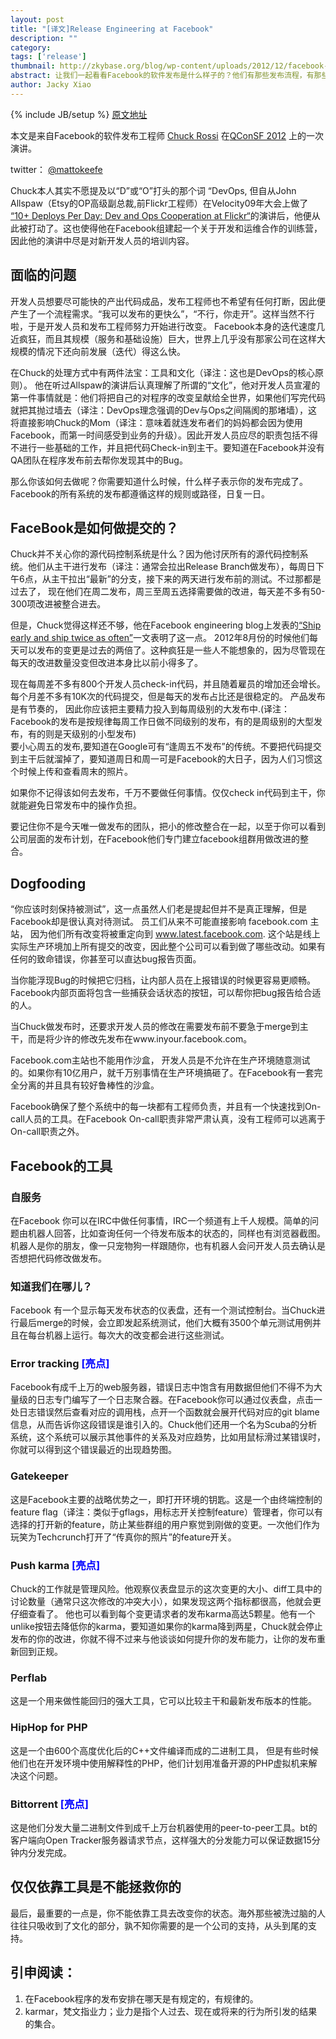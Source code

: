 ```yaml
---
layout: post
title: "[译文]Release Engineering at Facebook"
description: ""
category: 
tags: ['release']
thumbnail: http://zkybase.org/blog/wp-content/uploads/2012/12/facebook-icon.png
abstract: 让我们一起看看Facebook的软件发布是什么样子的？他们有那些发布流程，有那些发布工具，测试是怎么做的？要知道这篇文章可是Facebook 11年5月的技术快照啊。
author: Jacky Xiao
---
```

{% include JB/setup %}
[原文地址](http://devops.com/2012/11/08/release-engineering-at-facebook/)

本文是来自Facebook的软件发布工程师 [Chuck Rossi](https://twitter.com/chuckr) 在[QConSF 2012](http://qconsf.com/sf2012/) 上的一次演讲。

twitter： [@mattokeefe](https://twitter.com/chuckr)


Chuck本人其实不愿提及以“D”或“O”打头的那个词 “DevOps,  但自从John Allspaw（Etsy的OP高级副总裁,前Flickr工程师）在Velocity09年大会上做了 [“10+ Deploys Per Day: Dev and Ops Cooperation at Flickr“](http://www.youtube.com/watch?v=LdOe18KhtT4)的演讲后，他便从此被打动了。这也使得他在Facebook组建起一个关于开发和运维合作的训练营，因此他的演讲中尽是对新开发人员的培训内容。

## 面临的问题
开发人员想要尽可能快的产出代码成品，发布工程师也不希望有任何打断，因此便产生了一个流程需求。“我可以发布的更快么”，“不行，你走开”。这样当然不行啦，于是开发人员和发布工程师努力开始进行改变。
Facebook本身的迭代速度几近疯狂，而且其规模（服务和基础设施）巨大，世界上几乎没有那家公司在这样大规模的情况下还向前发展（迭代）得这么快。

在Chuck的处理方式中有两件法宝：工具和文化（译注：这也是DevOps的核心原则）。
他在听过Allspaw的演讲后认真理解了所谓的“文化”，他对开发人员宣灌的第一件事情就是：他们将把自己的对程序的改变呈献给全世界，如果他们写完代码就把其抛过墙去（译注：DevOps理念强调的Dev与Ops之间隔阂的那堵墙），这将直接影响Chuck的Mom（译注：意味着就连发布者们的妈妈都会因为使用Facebook，而第一时间感受到业务的升级）。因此开发人员应尽的职责包括不得不进行一些基础的工作，并且把代码Check-in到主干。要知道在Facebook并没有QA团队在程序发布前去帮你发现其中的Bug。

那么你该如何去做呢？你需要知道什么时候，什么样子表示你的发布完成了。Facebook的所有系统的发布都遵循这样的规则或路径，日复一日。


## FaceBook是如何做提交的？

Chuck并不关心你的源代码控制系统是什么？因为他讨厌所有的源代码控制系统。他们从主干进行发布（译注：通常会拉出Release Branch做发布），每周日下午6点，从主干拉出“最新”的分支，接下来的两天进行发布前的测试。不过那都是过去了， 现在他们在周二发布，周三至周五选择需要做的改进，每天差不多有50-300项改进被整合进去。

但是，Chuck觉得这样还不够，他在Facebook engineering blog上发表的[“Ship early and ship twice as often”](https://www.facebook.com/notes/facebook-engineering/ship-early-and-ship-twice-as-often/10150985860363920)一文表明了这一点。 2012年8月份的时候他们每天可以发布的变更是过去的两倍了。这种疯狂是一些人不能想象的，因为尽管现在每天的改进数量没变但改进本身比以前小得多了。

现在每周差不多有800个开发人员check-in代码，并且随着雇员的增加还会增长。每个月差不多有10K次的代码提交，但是每天的发布占比还是很稳定的。 产品发布是有节奏的， 因此你应该把主要精力投入到每周级别的大发布中.(译注：Facebook的发布是按规律每周工作日做不同级别的发布，有的是周级别的大型发布，有的则是天级别的小型发布)                                                                                                 
要小心周五的发布,要知道在Google可有“逢周五不发布”的传统。不要把代码提交到主干后就溜掉了，要知道周日和周一可是Facebook的大日子，因为人们习惯这个时候上传和查看周末的照片。


如果你不记得该如何去发布，千万不要做任何事情。仅仅check in代码到主干，你就能避免日常发布中的操作负担。


要记住你不是今天唯一做发布的团队，把小的修改整合在一起，以至于你可以看到公司层面的发布计划，在Facebook他们专门建立facebook组群用做改进的整合。

## Dogfooding
“你应该时刻保持被测试”，这一点虽然人们老是提起但并不是真正理解，但是Facebook却是很认真对待测试。  员工们从来不可能直接影响 facebook.com 主站， 因为他们所有改变将被重定向到 www.latest.facebook.com. 这个站是线上实际生产环境加上所有提交的改变，因此整个公司可以看到做了哪些改动。如果有任何的致命错误，你甚至可以直达bug报告页面。


当你能浮现Bug的时候把它归档，让内部人员在上报错误的时候更容易更顺畅。 Facebook内部页面将包含一些捕获会话状态的按钮，可以帮你把bug报告给合适的人。


当Chuck做发布时，还要求开发人员的修改在需要发布前不要急于merge到主干，而是将少许的修改先发布在www.inyour.facebook.com。


Facebook.com主站也不能用作沙盒， 开发人员是不允许在生产环境随意测试的。如果你有10亿用户，就千万别事情在生产环境搞砸了。在Facebook有一套完全分离的并且具有较好鲁棒性的沙盒。


Facebook确保了整个系统中的每一块都有工程师负责，并且有一个快速找到On-call人员的工具。在Facebook On-call职责非常严肃认真，没有工程师可以逃离于On-call职责之外。


## Facebook的工具

### 自服务
在Facebook 你可以在IRC中做任何事情，IRC一个频道有上千人规模。简单的问题由机器人回答，比如查询任何一个待发布版本的状态的，同样也有浏览器截图。
机器人是你的朋友，像一只宠物狗一样跟随你，也有机器人会问开发人员去确认是否想把代码修改做发布。        

### 知道我们在哪儿？ 
Facebook 有一个显示每天发布状态的仪表盘，还有一个测试控制台。当Chuck进行最后merge的时候，会立即发起系统测试，他们大概有3500个单元测试用例并且在每台机器上运行。每次大的改变都会进行这些测试。

### Error tracking <font color="blue"> [亮点]</font>
Facebook有成千上万的web服务器，错误日志中饱含有用数据但他们不得不为大量级的日志专门编写了一个日志聚合器。在Facebook你可以通过仪表盘，点击一处日志错误然后查看对应的调用栈，点开一个函数就会展开代码对应的git blame信息，从而告诉你这段错误是谁引入的。Chuck他们还用一个名为Scuba的分析系统，这个系统可以展示其他事件的关系及对应趋势，比如用鼠标滑过某错误时，你就可以得到这个错误最近的出现趋势图。

### Gatekeeper
这是Facebook主要的战略优势之一，即打开环境的钥匙。这是一个由终端控制的feature flag（译注：类似于gflags，用标志开关控制feature）管理者，你可以有选择的打开新的feature，防止某些群组的用户察觉到刚做的变更。一次他们作为玩笑为Techcrunch打开了“传真你的照片”的feature开关。

### Push karma <font color="blue"> [亮点]</font>
Chuck的工作就是管理风险。他观察仪表盘显示的这次变更的大小、diff工具中的讨论数量（通常只这次修改的冲突大小），如果发现这两个指标都很高，他就会更仔细查看了。
他也可以看到每个变更请求者的发布karma高达5颗星。他有一个unlike按钮去降低你的karma，要知道如果你的karma降到两星，Chuck就会停止发布的你的改进，你就不得不过来与他谈谈如何提升你的发布能力，让你的发布重新回到正规。

### Perflab
这是一个用来做性能回归的强大工具，它可以比较主干和最新发布版本的性能。

### HipHop for PHP
这是一个由600个高度优化后的C++文件编译而成的二进制工具，
但是有些时候他们也在开发环境中使用解释性的PHP，他们计划用准备开源的PHP虚拟机来解决这个问题。

### Bittorrent <font color="blue"> [亮点]</font>
这是他们分发大量二进制文件到成千上万台机器使用的peer-to-peer工具。bt的客户端向Open Tracker服务器请求节点，这样强大的分发能力可以保证数据15分钟内分发完成。

## 仅仅依靠工具是不能拯救你的
最后，最重要的一点是，你不能依靠工具去改变你的状态。海外那些被洗过脑的人往往只吸收到了文化的部分，孰不知你需要的是一个公司的支持，从头到尾的支持。



## 引申阅读：
1. 在Facebook程序的发布安排在哪天是有规定的，有规律的。
2. karmar，梵文指业力；业力是指个人过去、现在或将来的行为所引发的结果的集合。

